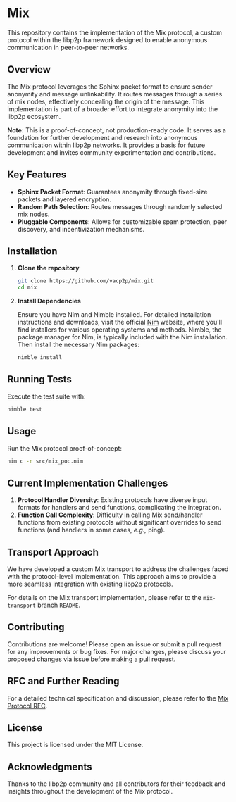 # Mix

This repository contains the implementation of the Mix protocol, a custom protocol within the libp2p framework
designed to enable anonymous communication in peer-to-peer networks.

## Overview

The Mix protocol leverages the Sphinx packet format to ensure sender anonymity and message unlinkability.
It routes messages through a series of mix nodes, effectively concealing the origin of the message.
This implementation is part of a broader effort to integrate anonymity into the libp2p ecosystem.

**Note:** This is a proof-of-concept, not production-ready code.
It serves as a foundation for further development and research into anonymous communication within libp2p networks.
It provides a basis for future development and invites community experimentation and contributions.

## Key Features

- **Sphinx Packet Format**: Guarantees anonymity through fixed-size packets and layered encryption.
- **Random Path Selection**: Routes messages through randomly selected mix nodes.
- **Pluggable Components**: Allows for customizable spam protection, peer discovery, and incentivization mechanisms.

## Installation

1. **Clone the repository**

   ```bash
   git clone https://github.com/vacp2p/mix.git
   cd mix
   ```

2. **Install Dependencies**

   Ensure you have Nim and Nimble installed. For detailed installation instructions and downloads,
   visit the official [Nim](https://nim-lang.org) website, where you'll find installers for various operating systems and methods.
   Nimble, the package manager for Nim, is typically included with the Nim installation.
   Then install the necessary Nim packages:

   ```bash
   nimble install
   ```
   
## Running Tests

Execute the test suite with:

   ```bash
   nimble test
   ```

## Usage

Run the Mix protocol proof-of-concept:

   ```bash
   nim c -r src/mix_poc.nim
   ```

## Current Implementation Challenges

1. **Protocol Handler Diversity**: Existing protocols have diverse input formats for handlers and send functions,
complicating the integration.
2. **Function Call Complexity**: Difficulty in calling Mix send/handler functions from existing protocols
without significant overrides to send functions (and handlers in some cases, *e.g.,* ping).

## Transport Approach

We have developed a custom Mix transport to address the challenges faced with the protocol-level implementation.
This approach aims to provide a more seamless integration with existing libp2p protocols.

For details on the Mix transport implementation, please refer to the `mix-transport` branch `README`.

## Contributing

Contributions are welcome! Please open an issue or submit a pull request for any improvements or bug fixes.
For major changes, please discuss your proposed changes via issue before making a pull request.

## RFC and Further Reading

For a detailed technical specification and discussion, please refer to the [Mix Protocol RFC](https://rfc.vac.dev/vac/raw/mix/).

## License

This project is licensed under the MIT License.

## Acknowledgments

Thanks to the libp2p community and all contributors for their feedback and insights throughout the development
of the Mix protocol.
